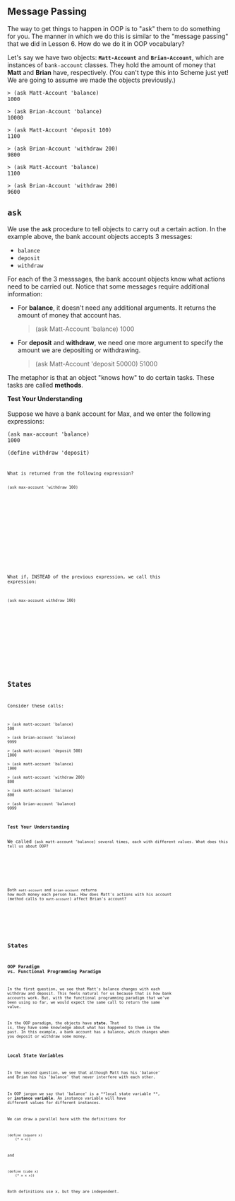 ## Message Passing

The way to get things to happen in OOP is to "ask" them to do something for
you. The manner in which we do this is similar to the "message passing" that
we did in Lesson 6. How do we do it in OOP vocabulary?

Let's say we have two objects: **`Matt-Account`** and **`Brian-Account`**,
which are instances of `bank-account` classes. They hold the amount of money
that **Matt** and **Brian** have, respectively. (You can't type this into Scheme just yet! We are going to assume we made the objects previously.)

    
    > (ask Matt-Account 'balance)
    1000
    
    > (ask Brian-Account 'balance)
    10000
    
    > (ask Matt-Account 'deposit 100)
    1100
    
    > (ask Brian-Account 'withdraw 200)
    9800
    
    > (ask Matt-Account 'balance)
    1100
    
    > (ask Brian-Account 'withdraw 200)
    9600
    

## `ask`

We use the **`ask`** procedure to tell objects to carry out a certain action. In
the example above, the bank account objects accepts 3 messages:

  * `balance`
  * `deposit`
  * `withdraw`

For each of the 3 messsages, the bank account objects know what actions need to be carried out. Notice that some messages require additional information:

  * For **balance**, it doesn't need any additional arguments. It returns the amount of money that account has. 

    > (ask Matt-Account 'balance)
    1000

  * For **deposit** and **withdraw**, we need one more argument to specify the amount we are depositing or withdrawing. 
    
    > (ask Matt-Account 'deposit 50000)
    51000

The metaphor is that an object "knows how" to do certain tasks. These tasks
are called **methods**.

<div class="mc">
<strong>Test Your Understanding</strong><br><br>
Suppose we have a bank account for Max, and we enter the following expressions:

<pre><code>(ask max-account 'balance)
1000

(define withdraw 'deposit)<pre><code>

What is returned from the following expression?

<pre><code>(ask max-account 'withdraw 100)</code></pre>

<ans text="1000" explanation=""></ans>
<ans text="900" explanation="we are calling the method 'withdraw that is defined within our bank account class" correct></ans>
<ans text="1100" explanation=""></ans>
<ans text="Error" explanation=""></ans>
<ans text="None of the above" explanation=""></ans>
<!-- and so on -->
<br><br>

What if, INSTEAD of the previous expression, we call this expression:

<pre><code>(ask max-account withdraw 100)</code></pre>

<ans text="1000" explanation=""></ans>
<ans text="900" explanation=""></ans>
<ans text="1100" explanation="Since there is no quote before it, we are not calling the 'withdraw method. Instead, we are calling the method that is stored inside the variable withdraw, which is the method 'deposit." correct></ans>
<ans text="Error" explanation=""></ans>
<ans text="None of the above" explanation=""></ans>
</div>

## States

Consider these calls:

    
    
    > (ask matt-account 'balance)
    500
      
    > (ask brian-account 'balance)  
    9999  
    
    > (ask matt-account 'deposit 500)
    1000
    
    > (ask matt-account 'balance)
    1000
    
    > (ask matt-account 'withdraw 200)
    800
    
    > (ask matt-account 'balance)
    800  
      
    > (ask brian-account 'balance)  
    9999

<div class="mc">
<strong>Test Your Understanding</strong><br><br>
We called <code>(ask matt-account 'balance) several times, each with different values. What does this tell us about OOP?
<ans text="It is representative of Functional Programming" explanation=""></ans>
<ans text="It is representative of Non-Functional Programming" explanation="Since we see that making the same calls return different values, this tells us that OOP is non-functional in style." correct></ans>
<ans text="Not enough information" explanation=""></ans>
<!-- and so on -->
<br><br>

Both <code>matt-account</code> and <code>brian-account</code> returns how much money each person has. How does Matt's actions with his account (method calls to <code>matt-account</code>) affect Brian's account?

<ans text="Brian's account changes by the same amount." explanation=""></ans>
<ans text="Brian's account sees no change" explanation="The current methods we have only affect variables unique to each object in a class. Later, we'll observe differences between instance variables and class variables." correct></ans>
</div>

## States

### OOP Paradigm vs. Functional Programming Paradigm

In the first question, we see that Matt's balance changes with each
withdraw and deposit. This feels natural for us because that is how bank
accounts work. But, with the functional programming paradigm that we've been
using so far, we would expect the same call to return the same value.

In the OOP paradigm, the objects have **state**. That is, they have some knowledge about what has happened to them in the past. In this example, a bank account has a balance, which changes when you deposit or withdraw some money.

### Local State Variables

In the second question, we see that although Matt has his 'balance' and
Brian has his 'balance' that never interfere with each other.

In OOP jargon we say that 'balance' is a **local state variable **, or
**instance variable**. An instance variable will have different values for
different instances.

We can draw a parallel here with the definitions for

    
    
    (define (square x)
        (* x x))

and

    
    
    (define (cube x)
        (* x x x))

Both definitions use x, but they are independent.